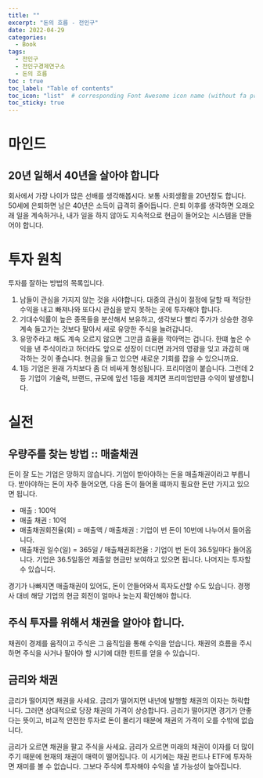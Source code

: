 ```yaml
---
title: ""
excerpt: "돈의 흐름 - 전인구"
date: 2022-04-29
categories:
  - Book
tags:
  - 전인구
  - 전인구경제연구소
  - 돈의 흐름
toc : true
toc_label: "Table of contents"
toc_icon: "list"  # corresponding Font Awesome icon name (without fa prefix)
toc_sticky: true
---
```


# 마인드

## 20년 일해서 40년을 살아야 합니다

회사에서 가장 나이가 많은 선배를 생각해봅시다. 보통 사회생활을 20년정도 합니다. 50세에 은퇴하면 남은 40년은 소득이 급격히 줄어듭니다. 은퇴 이후를 생각하면 오래오래 일을 계속하거나, 내가 일을 하지 않아도 지속적으로 현금이 들어오는 시스템을 만들어야 합니다. 

# 투자 원칙

투자를 잘하는 방법의 목록입니다. 

1. 남들이 관심을 가지지 않는 것을 사야합니다. 대중의 관심이 절정에 달할 때 적당한 수익을 내고 빠져나와 또다시 관심을 받지 못하는 곳에 투자해야 합니다.
2. 기대수익률이 높은 종목들을 분산해서 보유하고, 생각보다 빨리 주가가 상승한 경우 계속 들고가는 것보다 팔아서 새로 유망한 주식을 늘려갑니다.
3. 유망주라고 해도 계속 오르지 않으면 그만큼 효율을 깍아먹는 겁니다. 한떄 높은 수익을 낸 주식이라고 하더라도 앞으로 성장이 더디면 과거의 영광을 잊고 과감히 매각하는 것이 좋습니다. 현금을 들고 있으면 새로운 기회를 잡을 수 있으니까요.
4. 1등 기업은 원래 가치보다 좀 더 비싸게 형성됩니다. 프리미엄이 붙습니다. 그런데 2등 기업이 기술력, 브랜드, 규모에 앞선 1등을 제치면 프리미엄만큼 수익이 발생합니다.

# 실전


## 우량주를 찾는 방법 :: 매출채권

돈이 잘 도는 기업은 망하지 않습니다. 기업이 받아야하는 돈을 매출채권이라고 부릅니다. 받아야하는 돈이 자주 들어오면, 다음 돈이 들어올 떄까지 필요한 돈만 가지고 있으면 됩니다.

- 매출 : 100억
- 매출 채권 : 10억
- 매출채권회전율(회) = 매출액 / 매출채권 : 기업이 번 돈이 10번에 나누어서 들어옵니다.
- 매출채권 일수(일) = 365일 / 매출채권회전율 : 기업이 번 돈이 36.5일마다 들어옵니다. 기업은 36.5일동안 제출알 현금만 보여하고 있으면 됩니다. 나머지는 투자할 수 있습니다. 

경기가 나빠지면 매출채권이 있어도, 돈이 안들어와서 흑자도산할 수도 있습니다. 경쟁사 대비 해당 기업의 현금 회전이 얼마나 늦는지 확인해야 합니다.

## 주식 투자를 위해서 채권을 알아야 합니다.

채권이 경제를 움직이고 주식은 그 움직임을 통해 수익을 얻습니다. 채권의 흐름을 주시하면 주식을 사거나 팔아야 할 시기에 대한 힌트를 얻을 수 있습니다. 

## 금리와 채권

금리가 떨어지면 채권을 사세요. 금리가 떨어지면 내년에 발행할 채권의 이자는 하락합니다. 그러면 상대적으로 당장 채권의 가격이 상승합니다. 금리가 떨어지면 경기가 안좋다는 뜻이고, 비교적 안전한 투자로 돈이 몰리기 때문에 채권의 가격이 오를 수밖에 없습니다.  

금리가 오르면 채권을 팔고 주식을 사세요. 금리가 오르면 미래의 채권이 이자를 더 많이 주기 때문에 현재의 채권이 매력이 떨어집니다. 이 시기에는 채권 펀드나 ETF에 투자하면 재미를 볼 수 없습니다. 그보다 주식에 투자해야 수익을 낼 가능성이 높아집니다.

